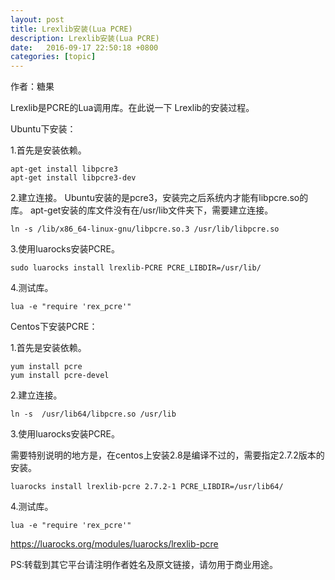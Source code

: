 ```yaml
---
layout: post
title: Lrexlib安装(Lua PCRE)
description: Lrexlib安装(Lua PCRE)
date:   2016-09-17 22:50:18 +0800 
categories: [topic]
---
```

作者：糖果

Lrexlib是PCRE的Lua调用库。在此说一下 Lrexlib的安装过程。


Ubuntu下安装：

1.首先是安装依赖。
```
apt-get install libpcre3
apt-get install libpcre3-dev
```

2.建立连接。
Ubuntu安装的是pcre3，安装完之后系统内才能有libpcre.so的库。
apt-get安装的库文件没有在/usr/lib文件夹下，需要建立连接。

```
ln -s /lib/x86_64-linux-gnu/libpcre.so.3 /usr/lib/libpcre.so
```

3.使用luarocks安装PCRE。
```
sudo luarocks install lrexlib-PCRE PCRE_LIBDIR=/usr/lib/
```

4.测试库。
```
lua -e "require 'rex_pcre'"
```


Centos下安装PCRE：


1.首先是安装依赖。
```
yum install pcre
yum install pcre-devel
```

2.建立连接。
```
ln -s  /usr/lib64/libpcre.so /usr/lib
```

3.使用luarocks安装PCRE。

需要特别说明的地方是，在centos上安装2.8是编译不过的，需要指定2.7.2版本的安装。
```
luarocks install lrexlib-pcre 2.7.2-1 PCRE_LIBDIR=/usr/lib64/
```

4.测试库。
```
lua -e "require 'rex_pcre'"
```


https://luarocks.org/modules/luarocks/lrexlib-pcre




PS:转载到其它平台请注明作者姓名及原文链接，请勿用于商业用途。
